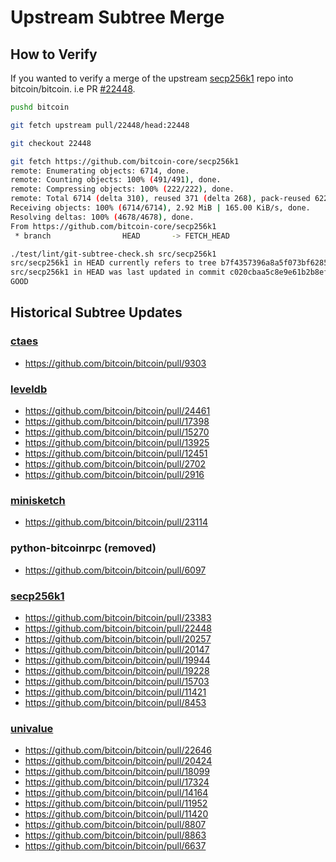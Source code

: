 # Upstream Subtree Merge

## How to Verify

If you wanted to verify a merge of the upstream [secp256k1](https://github.com/bitcoin-core/secp256k1) repo into bitcoin/bitcoin.
i.e PR [#22448](https://github.com/bitcoin/bitcoin/pull/22448).

```bash
pushd bitcoin

git fetch upstream pull/22448/head:22448

git checkout 22448

git fetch https://github.com/bitcoin-core/secp256k1
remote: Enumerating objects: 6714, done.
remote: Counting objects: 100% (491/491), done.
remote: Compressing objects: 100% (222/222), done.
remote: Total 6714 (delta 310), reused 371 (delta 268), pack-reused 6223
Receiving objects: 100% (6714/6714), 2.92 MiB | 165.00 KiB/s, done.
Resolving deltas: 100% (4678/4678), done.
From https://github.com/bitcoin-core/secp256k1
 * branch                HEAD       -> FETCH_HEAD

./test/lint/git-subtree-check.sh src/secp256k1
src/secp256k1 in HEAD currently refers to tree b7f4357396a8a5f073bf628567ef10b2e2edd410
src/secp256k1 in HEAD was last updated in commit c020cbaa5c8e9e61b2b8efd8dc09be743fcd4273 (tree b7f4357396a8a5f073bf628567ef10b2e2edd410)
GOOD
```

## Historical Subtree Updates

### [ctaes](https://github.com/bitcoin-core/ctaes)

- https://github.com/bitcoin/bitcoin/pull/9303

### [leveldb](https://github.com/bitcoin-core/leveldb)

- https://github.com/bitcoin/bitcoin/pull/24461
- https://github.com/bitcoin/bitcoin/pull/17398
- https://github.com/bitcoin/bitcoin/pull/15270
- https://github.com/bitcoin/bitcoin/pull/13925
- https://github.com/bitcoin/bitcoin/pull/12451
- https://github.com/bitcoin/bitcoin/pull/2702
- https://github.com/bitcoin/bitcoin/pull/2916

### [minisketch](https://github.com/sipa/minisketch)

- https://github.com/bitcoin/bitcoin/pull/23114

### python-bitcoinrpc (removed)

- https://github.com/bitcoin/bitcoin/pull/6097

### [secp256k1](https://github.com/bitcoin-core/secp256k1)

- https://github.com/bitcoin/bitcoin/pull/23383
- https://github.com/bitcoin/bitcoin/pull/22448
- https://github.com/bitcoin/bitcoin/pull/20257
- https://github.com/bitcoin/bitcoin/pull/20147
- https://github.com/bitcoin/bitcoin/pull/19944
- https://github.com/bitcoin/bitcoin/pull/19228
- https://github.com/bitcoin/bitcoin/pull/15703
- https://github.com/bitcoin/bitcoin/pull/11421
- https://github.com/bitcoin/bitcoin/pull/8453

### [univalue](https://github.com/bitcoin-core/univalue)

- https://github.com/bitcoin/bitcoin/pull/22646
- https://github.com/bitcoin/bitcoin/pull/20424
- https://github.com/bitcoin/bitcoin/pull/18099
- https://github.com/bitcoin/bitcoin/pull/17324
- https://github.com/bitcoin/bitcoin/pull/14164
- https://github.com/bitcoin/bitcoin/pull/11952
- https://github.com/bitcoin/bitcoin/pull/11420
- https://github.com/bitcoin/bitcoin/pull/8807
- https://github.com/bitcoin/bitcoin/pull/8863
- https://github.com/bitcoin/bitcoin/pull/6637
